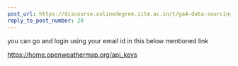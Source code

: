 ```yaml
---
post_url: https://discourse.onlinedegree.iitm.ac.in/t/ga4-data-sourcing-discussion-thread-tds-jan-2025/165959/23
reply_to_post_number: 20
---
```

you can go and login using your email id in this below mentioned link

<https://home.openweathermap.org/api_keys>